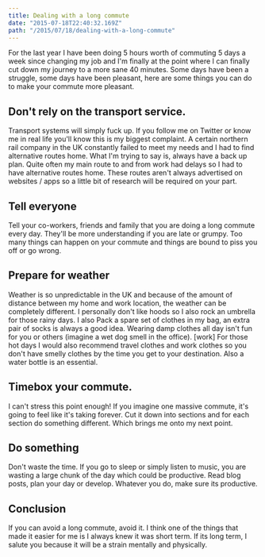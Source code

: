 ```yaml
---
title: Dealing with a long commute
date: "2015-07-18T22:40:32.169Z"
path: "/2015/07/18/dealing-with-a-long-commute"
---
```


For the last year I have been doing 5 hours worth of commuting 5 days a week since changing my job and I'm finally at the point where I can finally cut down my journey to a more sane 40 minutes. Some days have been a struggle, some days have been pleasant, here are some things you can do to make your commute more pleasant.

## Don't rely on the transport service.

Transport systems will simply fuck up. If you follow me on Twitter or know me in real life you'll know this is my biggest complaint. A certain northern rail company in the UK constantly failed to meet my needs and I had to find alternative routes home. What I'm trying to say is, always have a back up plan. Quite often my main route to and from work had delays so I had to have alternative routes home. These routes aren't always advertised on websites / apps so a little bit of research will be required on your part.

## Tell everyone

Tell your co-workers, friends and family that you are doing a long commute every day. They'll be more understanding if you are late or grumpy. Too many things can happen on your commute and things are bound to piss you off or go wrong.

## Prepare for weather

Weather is so unpredictable in the UK and because of the amount of distance between my home and work location, the weather can be completely different. I personally don't like hoods so I also rock an umbrella for those rainy days. I also Pack a spare set of clothes in my bag, an extra pair of socks is always a good idea. Wearing damp clothes all day isn't fun for you or others (imagine a wet dog smell in the office). [work] For those hot days I would also recommend travel clothes and work clothes so you don't have smelly clothes by the time you get to your destination. Also a water bottle is an essential.

## Timebox your commute.

I can't stress this point enough! If you imagine one massive commute, it's going to feel like it's taking forever. Cut it down into sections and for each section do something different. Which brings me onto my next point.

## Do something

Don't waste the time. If you go to sleep or simply listen to music, you are wasting a large chunk of the day which could be productive. Read blog posts, plan your day or develop. Whatever you do, make sure its productive.

## Conclusion

If you can avoid a long commute, avoid it. I think one of the things that made it easier for me is I always knew it was short term. If its long term, I salute you because it will be a strain mentally and physically.
